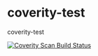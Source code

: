 # coverity-test
coverity-test

[![Coverity Scan Build Status](https://scan.coverity.com/projects/9385/badge.svg)](https://scan.coverity.com/projects/amihub-coverity-test)
